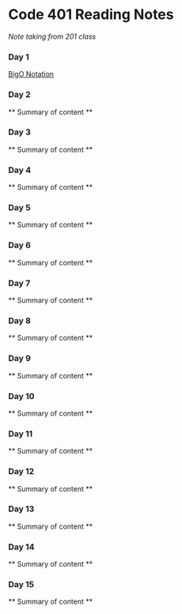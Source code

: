 # Code 401 Reading Notes
*Note taking from 201 class*



### Day 1
[BigO Notation](./Class01.md)

### Day 2
** Summary of content **



### Day 3
** Summary of content **



### Day 4
** Summary of content **



### Day 5
** Summary of content **



### Day 6
** Summary of content **



### Day 7
** Summary of content **



### Day 8
** Summary of content **



### Day 9
** Summary of content **



### Day 10
** Summary of content **



### Day 11
** Summary of content **



### Day 12
** Summary of content **



### Day 13
** Summary of content **



### Day 14
** Summary of content **



### Day 15
** Summary of content **



